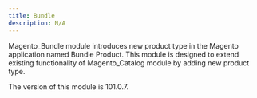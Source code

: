 ```yaml
---
title: Bundle
description: N/A
---
```


Magento_Bundle module introduces new product type in the Magento application named Bundle Product.
This module is designed to extend existing functionality of Magento_Catalog module by adding new product type.

<InlineAlert slots="text" />
The version of this module is 101.0.7.
